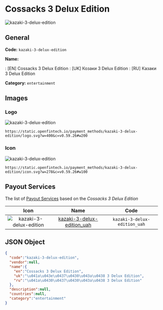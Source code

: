 
# Cossacks 3 Delux Edition 
![kazaki-3-delux-edition](https://static.openfintech.io/payment_methods/kazaki-3-delux-edition/logo.svg?w=400&c=v0.59.26#w200)  

## General 
**Code:** `kazaki-3-delux-edition` 
 
**Name:** 
 
:	[EN] Cossacks 3 Delux Edition 
:	[UK] Козаки 3 Delux Edition 
:	[RU] Казаки 3 Delux Edition 
 
**Category:** `entertainment` 
 

## Images 

### Logo 
![kazaki-3-delux-edition](https://static.openfintech.io/payment_methods/kazaki-3-delux-edition/logo.svg?w=400&c=v0.59.26#w200)  

```
https://static.openfintech.io/payment_methods/kazaki-3-delux-edition/logo.svg?w=400&c=v0.59.26#w200
```  

### Icon 
![kazaki-3-delux-edition](https://static.openfintech.io/payment_methods/kazaki-3-delux-edition/icon.svg?w=278&c=v0.59.26#w100)  

```
https://static.openfintech.io/payment_methods/kazaki-3-delux-edition/icon.svg?w=278&c=v0.59.26#w100
```  

## Payout Services 
 
The list of [Payout Services](/payout-services/) based on the _Cossacks 3 Delux Edition_ 

|Icon|Name|Code| 
|:---:|:---:|:---:| 
|![kazaki-3-delux-edition](https://static.openfintech.io/payout_methods/kazaki-3-delux-edition/icon.svg?w=278&c=v0.59.26#w40) |[kazaki-3-delux-edition_uah](/payout-services/kazaki-3-delux-edition_uah/)|`kazaki-3-delux-edition_uah`| 
 

## JSON Object 

```json
{
  "code":"kazaki-3-delux-edition",
  "vendor":null,
  "name":{
    "en":"Cossacks 3 Delux Edition",
    "uk":"\u041a\u043e\u0437\u0430\u043a\u0438 3 Delux Edition",
    "ru":"\u041a\u0430\u0437\u0430\u043a\u0438 3 Delux Edition"
  },
  "description":null,
  "countries":null,
  "category":"entertainment"
}
```  
